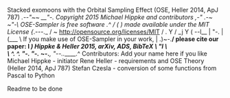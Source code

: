Stacked exomoons with the Orbital Sampling Effect (OSE, Heller 2014, ApJ 787)
           _.--"~~ __"-.     Copyright 2015 Michael Hippke and contributors
        ,-"     .-~  ~"-\    OSE-Sampler is free software
      .^       /       ( )   made available under the MIT License
     {_.---._ /         ~        http://opensource.org/licenses/MIT
     /    .  Y
    /      \_j
   Y     ( --l__
   |            "-.
   |      (___     \         If you make use of OSE-Sampler in your work,
   |        .)~-.__/         please cite our paper:
   l        _)                   Hippke & Heller 2015, arXiv, ADS, BibTeX
    \      "l
     \       \
      \       ^.
       ^.       "-.
         "-._      ~-.___,
             "--.._____.^
Contributors: Add your name here if you like
Michael Hippke - initiator
Rene Heller - requirements and OSE Theory (Heller 2014, ApJ 787)
Stefan Czesla - conversion of some functions from Pascal to Python


Readme to be done
